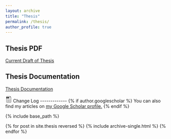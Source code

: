 ```yaml
---
layout: archive
title: "Thesis"
permalink: /thesis/
author_profile: true
---
```


Thesis PDF
------------------
[Current Draft of Thesis](https://dweissner.github.io/files/Thesis.pdf)


Thesis Documentation
------------------
[Thesis Documentation](https://dweissner.github.io/Thesis/)




<img src="/images/changelog.jpg" width="20">
Change Log
-------------
{% if author.googlescholar %}
  You can also find my articles on <u><a href="{{author.googlescholar}}">my Google Scholar profile</a>.</u>
{% endif %}

{% include base_path %}

{% for post in site.thesis reversed %}
  {% include archive-single.html %}
{% endfor %}
